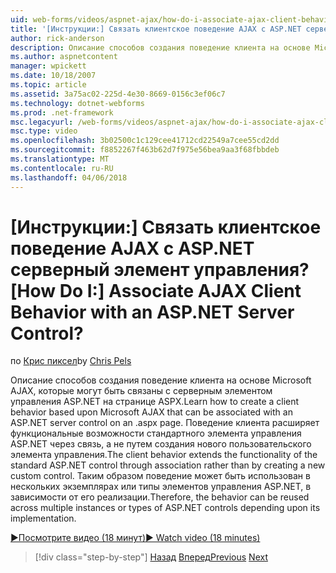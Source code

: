 ```yaml
---
uid: web-forms/videos/aspnet-ajax/how-do-i-associate-ajax-client-behavior-with-an-aspnet-server-control
title: '[Инструкции:] Связать клиентское поведение AJAX с ASP.NET серверный элемент управления? | Документы Майкрософт'
author: rick-anderson
description: Описание способов создания поведение клиента на основе Microsoft AJAX, которые могут быть связаны с серверным элементом управления ASP.NET на странице ASPX. Поведение клиента e...
ms.author: aspnetcontent
manager: wpickett
ms.date: 10/18/2007
ms.topic: article
ms.assetid: 3a75ac02-225d-4e30-8669-0156c3ef06c7
ms.technology: dotnet-webforms
ms.prod: .net-framework
msc.legacyurl: /web-forms/videos/aspnet-ajax/how-do-i-associate-ajax-client-behavior-with-an-aspnet-server-control
msc.type: video
ms.openlocfilehash: 3b02500c1c129cee41712cd22549a7cee55cd2dd
ms.sourcegitcommit: f8852267f463b62d7f975e56bea9aa3f68fbbdeb
ms.translationtype: MT
ms.contentlocale: ru-RU
ms.lasthandoff: 04/06/2018
---
```

<a name="how-do-i-associate-ajax-client-behavior-with-an-aspnet-server-control"></a><span data-ttu-id="e639b-105">[Инструкции:] Связать клиентское поведение AJAX с ASP.NET серверный элемент управления?</span><span class="sxs-lookup"><span data-stu-id="e639b-105">[How Do I:] Associate AJAX Client Behavior with an ASP.NET Server Control?</span></span>
====================
<span data-ttu-id="e639b-106">по [Крис пиксел](https://twitter.com/chrispels)</span><span class="sxs-lookup"><span data-stu-id="e639b-106">by [Chris Pels](https://twitter.com/chrispels)</span></span>

<span data-ttu-id="e639b-107">Описание способов создания поведение клиента на основе Microsoft AJAX, которые могут быть связаны с серверным элементом управления ASP.NET на странице ASPX.</span><span class="sxs-lookup"><span data-stu-id="e639b-107">Learn how to create a client behavior based upon Microsoft AJAX that can be associated with an ASP.NET server control on an .aspx page.</span></span> <span data-ttu-id="e639b-108">Поведение клиента расширяет функциональные возможности стандартного элемента управления ASP.NET через связь, а не путем создания нового пользовательского элемента управления.</span><span class="sxs-lookup"><span data-stu-id="e639b-108">The client behavior extends the functionality of the standard ASP.NET control through association rather than by creating a new custom control.</span></span> <span data-ttu-id="e639b-109">Таким образом поведение может быть использован в нескольких экземплярах или типы элементов управления ASP.NET, в зависимости от его реализации.</span><span class="sxs-lookup"><span data-stu-id="e639b-109">Therefore, the behavior can be reused across multiple instances or types of ASP.NET controls depending upon its implementation.</span></span>

[<span data-ttu-id="e639b-110">&#9654;Посмотрите видео (18 минут)</span><span class="sxs-lookup"><span data-stu-id="e639b-110">&#9654; Watch video (18 minutes)</span></span>](https://channel9.msdn.com/Blogs/ASP-NET-Site-Videos/how-do-i-associate-ajax-client-behavior-with-an-aspnet-server-control)

> [!div class="step-by-step"]
> <span data-ttu-id="e639b-111">[Назад](how-do-i-build-custom-server-controls-that-work-with-or-without-aspnet-ajax.md)
> [Вперед](how-do-i-retrieve-values-from-server-side-ajax-controls.md)</span><span class="sxs-lookup"><span data-stu-id="e639b-111">[Previous](how-do-i-build-custom-server-controls-that-work-with-or-without-aspnet-ajax.md)
[Next](how-do-i-retrieve-values-from-server-side-ajax-controls.md)</span></span>
